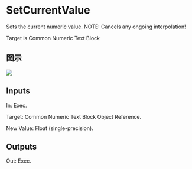 # SetCurrentValue

Sets the current numeric value. NOTE: Cancels any ongoing interpolation!

Target is Common Numeric Text Block

## 图示

![]($-20221218-20144926.png)

## Inputs

In: Exec.

Target: Common Numeric Text Block Object Reference.

New Value: Float (single-precision).  

## Outputs

Out: Exec.

